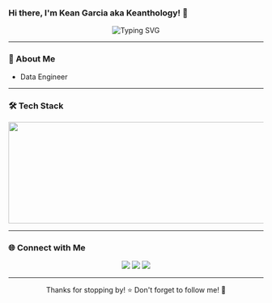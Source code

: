 ### Hi there, I'm Kean Garcia aka Keanthology! 👋

<p align="center">
  <img src="https://readme-typing-svg.herokuapp.com?font=Fira+Code&pause=1000&color=F75C7E&width=435&lines=Welcome+to+my+GitHub!;Data+Engineer;Passionate+about+Tech+%26+Data;Growth,+Integrity,+and+Proficiency" alt="Typing SVG" />
</p>

---

### 🚀 About Me

- Data Engineer

---

### 🛠️ Tech Stack

<p align="center">
  <img src="[https://media.licdn.com/dms/image/v2/C5612AQHYGcBSIfxMOQ/article-cover_image-shrink_600_2000/article-cover_image-shrink_600_2000/0/1637370845713?e=1745452800&v=beta&t=2WDOnW8UncbdHk-Q_l2i7uhuWCjNkCI4cL5KvsKZl6s](https://cdn.prod.website-files.com/601064f495f4b4967f921aa9/64246984585c9225aa4e4fc4_databricks.png)" alt="Databricks" width="1280" height="201" />
</p>

---

### 🌐 Connect with Me

<p align="center">
  <a href="https://www.linkedin.com/in/julian-daniel-kean-garcia-250498281"><img src="https://img.shields.io/badge/LinkedIn-blue?style=for-the-badge&logo=linkedin" /></a>
  <a href="https://github.com/keanthology"><img src="https://img.shields.io/badge/GitHub-black?style=for-the-badge&logo=github" /></a>
  <a href="mailto:juliandaniel.garcia29@gmail.com"><img src="https://img.shields.io/badge/Email-red?style=for-the-badge&logo=gmail" /></a>
</p>

---

<p align="center">Thanks for stopping by! ⭐️ Don't forget to follow me! 🚀</p>


<!---
keanthology/keanthology is a ✨ special ✨ repository because its `README.md` (this file) appears on your GitHub profile.
You can click the Preview link to take a look at your changes.
--->
